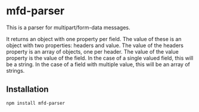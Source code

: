# mfd-parser

This is a parser for multipart/form-data messages.

It returns an object with one property per field. The value of these
is an object with two properties: headers and value. The value of
the headers property is an array of objects, one per header. The value
of the value property is the value of the field. In the case of a single
valued field, this will be a string. In the case of a field with multiple
value, this will be an array of strings.

## Installation

```
npm install mfd-parser
```

